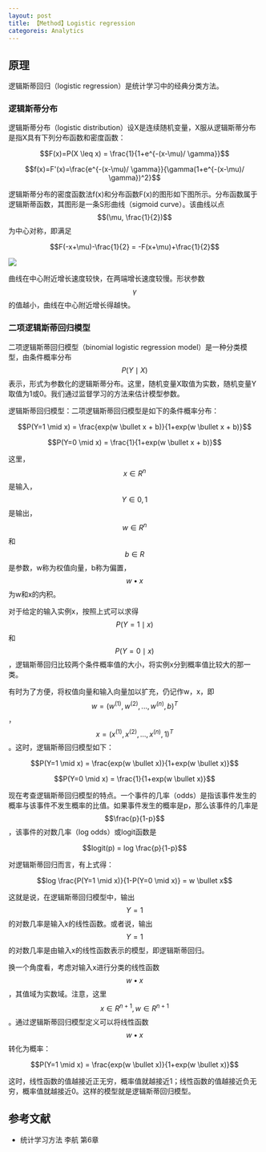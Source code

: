 ```yaml
---
layout: post
title: 【Method】Logistic regression
categoreis: Analytics
---
```


## 原理

逻辑斯蒂回归（logistic regression）是统计学习中的经典分类方法。

### 逻辑斯蒂分布

逻辑斯蒂分布（logistic distribution）设X是连续随机变量，X服从逻辑斯蒂分布是指X具有下列分布函数和密度函数：

$$F(x)=P(X \leq x) = \frac{1}{1+e^{-(x-\mu)/ \gamma}}$$

$$f(x)=F'(x)=\frac{e^{-(x-\mu)/ \gamma}}{\gamma(1+e^{-(x-\mu)/ \gamma})^2}$$

逻辑斯蒂分布的密度函数法f(x)和分布函数F(x)的图形如下图所示。分布函数属于逻辑斯蒂函数，其图形是一条S形曲线（sigmoid curve）。该曲线以点$$(\mu, \frac{1}{2})$$为中心对称，即满足

$$F(-x+\mu)-\frac{1}{2} = -F(x+\mu)+\frac{1}{2}$$

![](/img/2019-04-28-logistic-regression.gif)

曲线在中心附近增长速度较快，在两端增长速度较慢。形状参数$$\gamma$$的值越小，曲线在中心附近增长得越快。

### 二项逻辑斯蒂回归模型

二项逻辑斯蒂回归模型（binomial logistic regression model）是一种分类模型，由条件概率分布$$P(Y \mid X)$$表示，形式为参数化的逻辑斯蒂分布。这里，随机变量X取值为实数，随机变量Y取值为1或0。我们通过监督学习的方法来估计模型参数。

逻辑斯蒂回归模型：二项逻辑斯蒂回归模型是如下的条件概率分布：

$$P(Y=1 \mid x) = \frac{exp(w \bullet x + b)}{1+exp(w \bullet x + b)}$$

$$P(Y=0 \mid x) = \frac{1}{1+exp(w \bullet x + b)}$$

这里，$$x \in R^n$$是输入，$$Y \in {0,1}$$是输出，$$w \in R^n$$和$$b \in R$$是参数，w称为权值向量，b称为偏置，$$w \bullet x$$为w和x的内积。

对于给定的输入实例x，按照上式可以求得$$P(Y=1 \mid x)$$和$$P(Y=0 \mid x)$$，逻辑斯蒂回归比较两个条件概率值的大小，将实例x分到概率值比较大的那一类。

有时为了方便，将权值向量和输入向量加以扩充，仍记作w，x，即$$w=(w^{(1)},w^{(2)},...,w^{(n)},b)^T$$，$$x=(x^{(1)},x^{(2)},...,x^{(n)},1)^T$$。这时，逻辑斯蒂回归模型如下：

$$P(Y=1 \mid x) = \frac{exp(w \bullet x)}{1+exp(w \bullet x)}$$

$$P(Y=0 \mid x) = \frac{1}{1+exp(w \bullet x)}$$

现在考查逻辑斯蒂回归模型的特点。一个事件的几率（odds）是指该事件发生的概率与该事件不发生概率的比值。如果事件发生的概率是p，那么该事件的几率是$$\frac{p}{1-p}$$，该事件的对数几率（log odds）或logit函数是

$$logit(p) = log \frac{p}{1-p}$$

对逻辑斯蒂回归而言，有上式得：

$$log \frac{P(Y=1 \mid x)}{1-P(Y=0 \mid x)} = w \bullet x$$

这就是说，在逻辑斯蒂回归模型中，输出$$Y=1$$的对数几率是输入x的线性函数。或者说，输出$$Y=1$$的对数几率是由输入x的线性函数表示的模型，即逻辑斯蒂回归。

换一个角度看，考虑对输入x进行分类的线性函数$$w \bullet x$$，其值域为实数域。注意，这里$$x \in R^{n+1}, w\in R^{n+1}$$。通过逻辑斯蒂回归模型定义可以将线性函数$$w \bullet x$$转化为概率：

$$P(Y=1 \mid x) = \frac{exp(w \bullet x)}{1+exp(w \bullet x)}$$

这时，线性函数的值越接近正无穷，概率值就越接近1；线性函数的值越接近负无穷，概率值就越接近0。这样的模型就是逻辑斯蒂回归模型。






## 参考文献

- 统计学习方法 李航 第6章